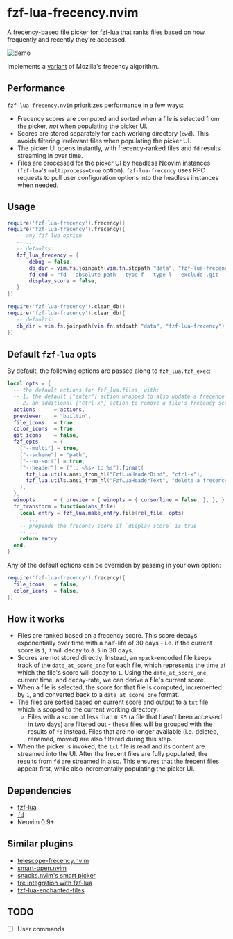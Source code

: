 # fzf-lua-frecency.nvim

A frecency-based file picker for [fzf-lua](https://github.com/ibhagwan/fzf-lua) that ranks files based on how frequently and recently they're accessed.

![demo](https://elanmed.dev/nvim-plugins/fzf-lua-frecency.png)

Implements a [variant](https://wiki.mozilla.org/User:Jesse/NewFrecency) of Mozilla's frecency algorithm.

## Performance
`fzf-lua-frecency.nvim` prioritizes performance in a few ways:

- Frecency scores are computed and sorted when a file is selected from the picker, _not_ when populating the picker UI.
- Scores are stored separately for each working directory (`cwd`). This avoids filtering irrelevant files when populating the picker UI.
- The picker UI opens instantly, with frecency-ranked files and `fd` results streaming in over time.
- Files are processed for the picker UI by headless Neovim instances (`fzf-lua`'s `multiprocess=true` option). `fzf-lua-frecency` uses RPC requests to pull user configuration options into the headless instances when needed.

## Usage

```lua
require('fzf-lua-frecency').frecency()
require('fzf-lua-frecency').frecency({
   -- any fzf-lua option
   -- ...
   -- defaults:
   fzf_lua_frecency = {
       debug = false,
       db_dir = vim.fs.joinpath(vim.fn.stdpath "data", "fzf-lua-frecency")),
       fd_cmd = "fd --absolute-path --type f --type l --exclude .git --base-directory [cwd]" -- where cwd is opts.cwd provided to fzf-lua, or vim.fn.getcwd()
       display_score = false,
   }
})
```

```lua
require('fzf-lua-frecency').clear_db()
require('fzf-lua-frecency').clear_db({
   -- defaults:
   db_dir = vim.fs.joinpath(vim.fn.stdpath "data", "fzf-lua-frecency"))
})
```

## Default `fzf-lua` opts

By default, the following options are passed along to `fzf_lua.fzf_exec`:

```lua
local opts = {
  -- the default actions for fzf_lua.files, with:
  -- 1. the default ["enter"] action wrapped to also update a frecence score
  -- 2. an additional ["ctrl-x"] action to remove a file's frecency score
  actions      = actions, 
  previewer    = "builtin",
  file_icons   = true,
  color_icons  = true,
  git_icons    = false,
  fzf_opts     = {
    ["--multi"] = true,
    ["--scheme"] = "path",
    ["--no-sort"] = true,
    ["--header"] = (":: <%s> to %s"):format(
      fzf_lua.utils.ansi_from_hl("FzfLuaHeaderBind", "ctrl-x"),
      fzf_lua.utils.ansi_from_hl("FzfLuaHeaderText", "delete a frecency score")
    ),
  },
  winopts      = { preview = { winopts = { cursorline = false, }, }, },
  fn_transform = function(abs_file)
    local entry = fzf_lua.make_entry.file(rel_file, opts)
    -- ...
    -- prepends the frecency score if `display_score` is true
    -- ...
    return entry
  end,
}
```

Any of the default options can be overriden by passing in your own option:

```lua
require('fzf-lua-frecency').frecency({
  file_icons   = false,
  color_icons  = false,
})
```

## How it works
- Files are ranked based on a frecency score. This score decays exponentially over time with a half-life of 30 days - i.e. if the current score is `1`, it will decay to `0.5` in 30 days.
- Scores are not stored directly. Instead, an `mpack`-encoded file keeps track of the `date_at_score_one` for each file, which represents the time at which the file's score will decay to `1`. Using the `date_at_score_one`, current time, and decay-rate, we can derive a file's current score.
- When a file is selected, the score for that file is computed, incremented by `1`, and converted back to a `date_at_score_one` format.
- The files are sorted based on current score and output to a `txt` file which is scoped to the current working directory.
  - Files with a score of less than `0.95` (a file that hasn't been accessed in two days) are filtered out - these files will be grouped with the results of `fd` instead. Files that are no longer available (i.e. deleted, renamed, moved) are also filtered during this step.
- When the picker is invoked, the `txt` file is read and its content are streamed into the UI. After the frecent files are fully populated, the results from `fd` are streamed in also. This ensures that the frecent files appear first, while also incrementally populating the picker UI.

## Dependencies

- [fzf-lua](https://github.com/ibhagwan/fzf-lua)
- [`fd`](https://github.com/sharkdp/fd)
- Neovim 0.9+

## Similar plugins
- [telescope-frecency.nvim](https://github.com/nvim-telescope/telescope-frecency.nvim)
- [smart-open.nvim](https://github.com/danielfalk/smart-open.nvim)
- [snacks.nvim's smart picker](https://github.com/folke/snacks.nvim/blob/main/docs/picker.md#smart)
- [fre integration with fzf-lua](https://github.com/ibhagwan/fzf-lua/discussions/2174)
- [fzf-lua-enchanted-files](https://github.com/otavioschwanck/fzf-lua-enchanted-files)

## TODO
- [ ] User commands
